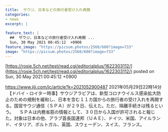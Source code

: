 ```yaml
---
title:  サウジ、日本などの旅行者受け入れ再開  
categories:
- news
excerpt: |
  
feature_text: |
  ##  サウジ、日本などの旅行者受け入れ再開 ...
  Sun, 30 May 2021 00:45:12  +0900
feature_image: "https://picsum.photos/2560/600?image=733"
image: "https://picsum.photos/2560/600?image=733"
---
```


[https://rosie.5ch.net/test/read.cgi/editorialplus/1622303112/](https://rosie.5ch.net/test/read.cgi/editorialplus/1622303112/)
posted on Sun, 30 May 2021 00:45:12  +0900

<!--more-->

https://www.jiji.com/jc/article?k=2021052900487 2021年05月29日22時14分 　【ドバイ・ロイター時事】サウジアラビアは、新型コロナウイルス感染拡大防止のための規制を緩和し、日本を含む１１カ国からの旅行者の受け入れを再開する。国営サウジ通信（ＳＰＡ）が２９日、伝えた。ただ、隔離手続きは残るという。 　ＳＰＡは内務省筋の情報として、３０日から入国が許可されると報じた。対象は日本の他、アラブ首長国連邦（ＵＡＥ）、ドイツ、米国、アイルランド、イタリア、ポルトガル、英国、スウェーデン、スイス、フランス。
